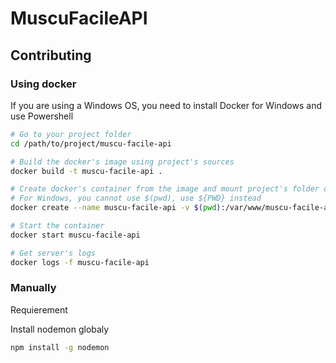 # MuscuFacileAPI

## Contributing

### Using docker
If you are using a Windows OS, you need to install Docker for Windows and use Powershell

```bash
# Go to your project folder
cd /path/to/project/muscu-facile-api

# Build the docker's image using project's sources
docker build -t muscu-facile-api .

# Create docker's container from the image and mount project's folder on the container
# For Windows, you cannot use $(pwd), use ${PWD} instead
docker create --name muscu-facile-api -v $(pwd):/var/www/muscu-facile-api -p 8080:80 muscu-facile-api

# Start the container
docker start muscu-facile-api

# Get server's logs
docker logs -f muscu-facile-api
```
### Manually

Requierement

Install nodemon globaly
```bash
npm install -g nodemon
```